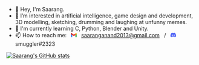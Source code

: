 - 👋 Hey, I'm Saarang.
- 👀 I’m interested in artificial intelligence, game design and development, 3D modelling, sketching, drumming and laughing at unfunny memes.
- 📖 I'm currently learning C, Python, Blender and Unity.
- 📫 How to reach me: &nbsp; <img src="Gmail_Logo_512px.png" width="15" > &nbsp; saaranganand2013@gmail.com &nbsp; / &nbsp; <img src="Discord-Logo.png" width="15" > &nbsp; smuggler#2323

[![Saarang's GitHub stats](https://github-readme-stats.vercel.app/api?username=saaranganand&theme=tokyonight)](https://github.com/anuraghazra/github-readme-stats)

<!---
saaranganand/saaranganand is a ✨ special ✨ repository because its `README.md` (this file) appears on your GitHub profile.
You can click the Preview link to take a look at your changes.
--->
